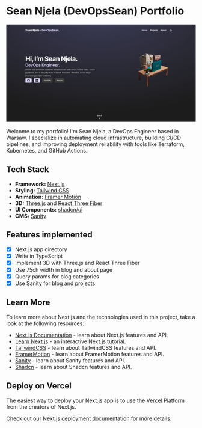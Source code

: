 # Sean Njela (DevOpsSean) Portfolio

[![Sean Njela (DevOpsSean) Portfolio](./public/images/screenshot/landing-page-screenshot.png)](https://sean-njela.vercel.app/)

Welcome to my portfolio! I'm Sean Njela, a DevOps Engineer based in Warsaw. I specialize in automating cloud infrastructure, building CI/CD pipelines, and improving deployment reliability with tools like Terraform, Kubernetes, and GitHub Actions.

## Tech Stack

- **Framework:** [Next.js](https://nextjs.org)
- **Styling:** [Tailwind CSS](https://tailwindcss.com)
- **Animation:** [Framer Motion](https://www.framer.com/motion/)
- **3D:** [Three.js](https://threejs.org) and [React Three Fiber](https://docs.pmnd.rs/react-three-fiber/getting-started/introduction)
- **UI Components:** [shadcn/ui](https://ui.shadcn.com)
- **CMS:** [Sanity](https://sanity.io)

## Features implemented

- [x] Next.js app directory
- [x] Write in TypeScript
- [x] Implement 3D with Three.js and React Three Fiber
- [x] Use 75ch width in blog and about page
- [x] Query params for blog categories
- [x] Use Sanity for blog and projects

## Learn More

To learn more about Next.js and the technologies used in this project, take a look at the following resources:

- [Next.js Documentation](https://nextjs.org/docs) - learn about Next.js features and API.
- [Learn Next.js](https://nextjs.org/learn) - an interactive Next.js tutorial.
- [TailwindCSS](https://tailwindcss.com/docs) - learn about TailwindCSS features and API.
- [FramerMotion](https://www.framer.com/motion/) - learn about
  FramerMotion features and API.
- [Sanity](https://www.sanity.io/docs) - learn about Sanity features and API.
- [Shadcn](https://ui.shadcn.com/) - learn about Shadcn features and API.

## Deploy on Vercel

The easiest way to deploy your Next.js app is to use the [Vercel Platform](https://vercel.com/new?utm_medium=default-template&filter=next.js&utm_source=create-next-app&utm_campaign=create-next-app-readme) from the creators of Next.js.

Check out our [Next.js deployment documentation](https://nextjs.org/docs/deployment) for more details.
